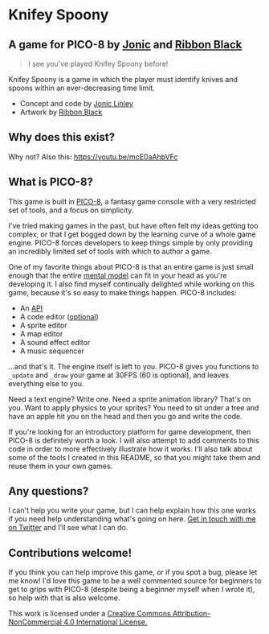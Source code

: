 # Knifey Spoony

## A game for PICO-8 by [Jonic](https://100yen.co.uk) and [Ribbon Black](http://ribbonblack.com)

> I see you've played Knifey Spoony before!

Knifey Spoony is a game in which the player must identify knives and spoons within an ever-decreasing time limit.

* Concept and code by [Jonic Linley](https://www.100yen.co.uk)
* Artwork by [Ribbon Black](https://www.ribbonblack.com)

## Why does this exist?

Why not? Also this: https://youtu.be/mcE0aAhbVFc

## What is PICO-8?

This game is built in [PICO-8](https://www.lexaloffle.com/pico-8.php), a fantasy game console with a very restricted set of tools, and a focus on simplicity.

I've tried making games in the past, but have often felt my ideas getting too complex, or that I get bogged down by the learning curve of a whole game engine. PICO-8 forces developers to keep things simple by only providing an incredibly limited set of tools with which to author a game.

One of my favorite things about PICO-8 is that an entire game is just small enough that the entire [mental model](https://en.m.wikipedia.org/wiki/Mental_model) can fit in your head as you're developing it. I also find myself continually delighted while working on this game, because it's so easy to make things happen. PICO-8 includes:

* An [API](https://neko250.github.io/pico8-api/)
* A code editor ([optional](https://www.lexaloffle.com/pico-8.php?page=manual))
* A sprite editor
* A map editor
* A sound effect editor
* A music sequencer

...and that's it. The engine itself is left to you. PICO-8 gives you functions to `_update` and `_draw` your game at 30FPS (60 is optional), and leaves everything else to you.

Need a text engine? Write one. Need a sprite animation library? That's on you. Want to apply physics to your sprites? You need to sit under a tree and have an apple hit you on the head and then you go and write the code.

If you're looking for an introductory platform for game development, then PICO-8 is definitely worth a look. I will also attempt to add comments to this code in order to more effectively illustrate how it works. I'll also talk about some of the tools I created in this README, so that you might take them and reuse them in your own games.

## Any questions?

I can't help you write your game, but I can help explain how this one works if you need help understanding what's going on here. [Get in touch with me on Twitter](https://twitter.com/Jonic) and I'll see what I can do.

## Contributions welcome!

If you think you can help improve this game, or if you spot a bug, please let me know! I'd love this game to be a well commented source for beginners to get to grips with PICO-8 (despite being a beginner myself when I wrote it), so help with that is also welcome.

This work is licensed under a [Creative Commons Attribution-NonCommercial 4.0 International License.](https://creativecommons.org/licenses/by-nc/4.0/)
